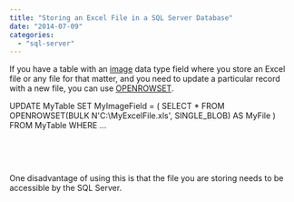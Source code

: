 ```yaml
---
title: "Storing an Excel File in a SQL Server Database"
date: "2014-07-09"
categories: 
  - "sql-server"
---
```


If you have a table with an [image](http://msdn.microsoft.com/en-us/library/ms187993(v=sql.105).aspx) data type field where you store an Excel file or any file for that matter, and you need to update a particular record with a new file, you can use [OPENROWSET](http://msdn.microsoft.com/en-us/library/ms190312(v=sql.105).aspx).

UPDATE MyTable
SET MyImageField = (
    SELECT \* 
    FROM OPENROWSET(BULK N'C:\\MyExcelFile.xls', SINGLE\_BLOB) AS MyFile
)
FROM MyTable
WHERE ...

 

 

One disadvantage of using this is that the file you are storing needs to be accessible by the SQL Server.
